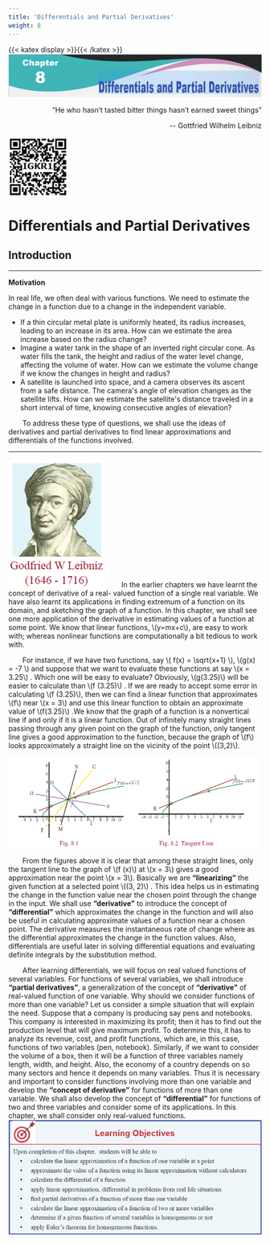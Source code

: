 ```yaml
---
title: 'Differentials and Partial Derivatives'
weight: 8
---
```

{{< katex display >}}{{< /katex >}}
![header](./header.jpg "float-center")
<div style="text-align: right;">
“He who hasn’t tasted bitter things hasn’t earned sweet things”

-- Gottfried Wilhelm Leibniz
</div>

![QRCode](./QRCode.png "float-left")

# Differentials and Partial Derivatives
## Introduction

---
**Motivation**

In real life, we often deal with various functions. We need to estimate the change in a function due to a change in the independent variable.
- If a thin circular metal plate is uniformly heated, its radius increases, leading to an increase in its area. How can we estimate the area increase based on the radius change?
- Imagine a water tank in the shape of an inverted right circular cone. As water fills the tank, the height and radius of the water level change, affecting the volume of water. How can we estimate the volume change if we know the changes in height and radius?
- A satellite is launched into space, and a camera observes its ascent from a safe distance. The camera's angle of elevation changes as the satellite lifts. How can we estimate the satellite's distance traveled in a short interval of time, knowing consecutive angles of elevation?

&emsp;&emsp;To address these type of questions, we shall use the ideas of derivatives and partial derivatives to find linear approximations and differentials of the functions involved.

---

![Godfried](./Godfried.png "float-end")
&emsp;&emsp;In the earlier chapters we have learnt the concept of derivative of a real-
valued function of a single real variable. 
We have also learnt its applications in finding extremum of a function on its domain, and sketching the graph of a
function. In this chapter, we shall see one more application of the derivative in
estimating values of a function at some point. We know that linear functions,
\\(y=mx+c\\), are easy to work with; whereas nonlinear functions are
computationally a bit tedious to work with.

&emsp;&emsp;For instance, if we have two functions, say \\( f(x) = \sqrt{x+1} \\), 
 \\(g(x) = -7 \\) and suppose that we
want to evaluate these functions at say \\(x = 3.25\\) . Which one will be easy to evaluate? Obviously,
\\(g(3.25)\\) will be easier to calculate than \\(f (3.25)\\) . If we are ready to accept some error in calculating
\\(f (3.25)\\), then we can find a linear function that approximates \\(f\\) near \\(x = 3\\) and use this linear
function to obtain an approximate value of \\(f(3.25)\\) .We know that the graph of a function is a
nonvertical line if and only if it is a linear function. Out of infinitely many straight lines passing
through any given point on the graph of the function, only tangent line gives a good approximation to
the function, because the graph of \\(f\\) looks approximately a straight line on the vicinity
of the point \\((3,2)\\).

![Tangent](./Fig8.png "float-center")

&emsp;&emsp;From the figures above it is clear that among these straight lines, only the tangent line to the
graph of \\(f (x)\\) at \\(x = 3\\) gives a good approximation near the point \\(x = 3\\). Basically we are **“linearizing”** the given function at a selected point \\((3, 2)\\) . This idea helps us in estimating the change in the function value near the chosen point through the change in the input. We shall use **“derivative”** to introduce the concept of **“differential”** which approximates the change in the function and will also be useful in calculating approximate values of a function near a chosen point. The derivative measures the instantaneous rate of change where as the differential approximates the change in the function values.
Also, differentials are useful later in solving differential equations and evaluating definite integrals by the substitution method.

&emsp;&emsp;After learning differentials, we will focus on real valued functions of several variables. For functions of several variables, we shall introduce **“partial derivatives”**, a generalization of the concept of **“derivative”** of real-valued function of one variable. Why should we consider functions of more than one variable? Let us consider a simple situation that will explain the need. Suppose that a company is producing say pens and notebooks. This company is interested in maximizing its profit; then it has to find out the production level that will give maximum profit. To determine this, it has to analyze its revenue, cost, and profit functions, which are, in this case, functions of two variables (pen, notebook).
Similarly, if we want to consider the volume of a box, then it will be a function of three variables namely length, width, and height. Also, the economy of a country depends on so many sectors and hence it depends on many variables. Thus it is necessary and important to consider functions involving more than one variable and develop the **“concept of derivative”** for functions of more than one variable. We shall also develop the concept of **“differential”** for functions of two and three variables and consider some of its applications. In this chapter, we shall consider only real-valued functions.
![LearningObj](./LearningObj.png "float-center")




